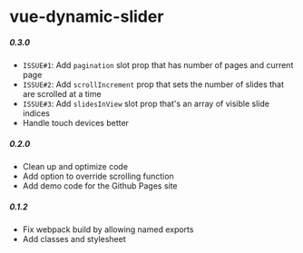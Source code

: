 # vue-dynamic-slider

##### 0.3.0
  - `ISSUE#1`: Add `pagination` slot prop that has number of pages and current page
  - `ISSUE#2`: Add `scrollIncrement` prop that sets the number of slides that are scrolled at a time
  - `ISSUE#3`: Add `slidesInView` slot prop that's an array of visible slide indices
  - Handle touch devices better

##### 0.2.0
  - Clean up and optimize code
  - Add option to override scrolling function
  - Add demo code for the Github Pages site

##### 0.1.2
  - Fix webpack build by allowing named exports
  - Add classes and stylesheet